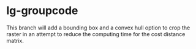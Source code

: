 # lg-groupcode

This branch will add a bounding box and a convex hull option to crop the raster in an attempt to reduce the computing time for the cost distance matrix.  
